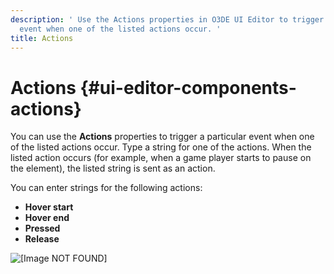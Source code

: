 ```yaml
---
description: ' Use the Actions properties in O3DE UI Editor to trigger an
  event when one of the listed actions occur. '
title: Actions
---
```

# Actions {#ui-editor-components-actions}

You can use the **Actions** properties to trigger a particular event when one of the listed actions occur\. Type a string for one of the actions\. When the listed action occurs \(for example, when a game player starts to pause on the element\), the listed string is sent as an action\.

You can enter strings for the following actions:
+ **Hover start**
+ **Hover end**
+ **Pressed**
+ **Release**

![\[Image NOT FOUND\]](/images/user-guide/game_ui_editor/ui-editor-components-actions.png)